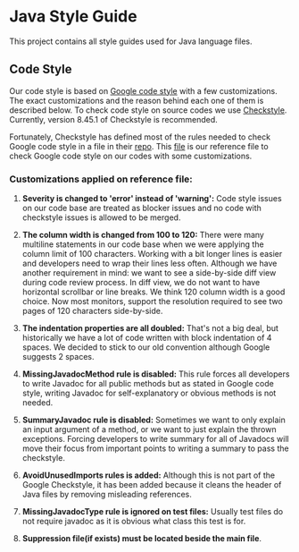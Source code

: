 # Java Style Guide
This project contains all style guides used for Java language files.

## Code Style
Our code style is based on [Google code style](https://google.github.io/styleguide/javaguide.html) with a
few customizations. The exact customizations and the reason behind each one of them is described below.
To check code style on source codes we use [Checkstyle](https://checkstyle.sourceforge.io/). Currently, version 8.45.1
of Checkstyle is recommended.

Fortunately, Checkstyle has defined most of the rules needed to check Google code style in a file in
their [repo](https://github.com/checkstyle/checkstyle).
This [file](https://github.com/checkstyle/checkstyle/blob/master/src/main/resources/google_checks.xml) is our
reference file to check Google code style on our codes with some customizations.

### Customizations applied on reference file:
1. **Severity is changed to 'error' instead of 'warning':** Code style issues on our code base are treated as blocker
issues and no code with checkstyle issues is allowed to be merged.

2. **The column width is changed from 100 to 120:** 
There were many multiline statements in our code base when we were applying the column limit of 100 characters. 
Working with a bit longer lines is easier and
developers need to wrap their lines less often. Although we have another requirement in mind: we want to see
a side-by-side diff view during code review process. In diff view, we do not want to have horizontal scrollbar
or line breaks. We think 120 column width is a good choice. Now most monitors, support the resolution
required to see two pages of 120 characters side-by-side.

3. **The indentation properties are all doubled:** That's not a big deal, but historically we have a lot of code 
written with block indentation of 4 spaces. We decided to stick to our old convention although Google suggests 2 spaces.

4. **MissingJavadocMethod rule is disabled:** This rule forces all developers to write Javadoc for all public methods
but as stated in Google code style, writing Javadoc for self-explanatory or obvious methods is not needed.

5. **SummaryJavadoc rule is disabled:** Sometimes we want to only explain an input argument of a method, or we want to
just explain the thrown exceptions. Forcing developers to write summary for all of Javadocs will move their focus
from important points to writing a summary to pass the checkstyle. 

6. **AvoidUnusedImports rules is added:** Although this is not part of the Google Checkstyle,
it has been added because it cleans the header of Java files by removing misleading references.

7. **MissingJavadocType rule is ignored on test files:** Usually test files do not require javadoc as it is obvious 
what class this test is for.

7. **Suppression file(if exists) must be located beside the main file**.